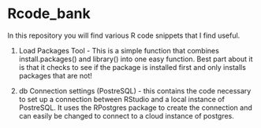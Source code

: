# Rcode_bank

In this repository you will find various R code snippets that I find useful.

1. Load Packages Tool - This is a simple function that combines install.packages() and library() into one easy function.  Best part about it is that it checks to see if the package is installed first and only installs packages that are not!

2. db Connection settings (PostreSQL) - this contains the code necessary to set up a connection between RStudio and a local instance of PostreSQL.  It uses the RPostgres package to create the connection and can easily be changed to connect to a cloud instance of postgres.

